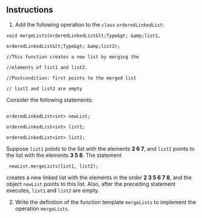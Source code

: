 <!--practice-->

## Instructions

1. Add the following operation to the `class` `orderedLinkedList`:

```
void mergeLists(orderedLinkedList&lt;Type&gt; &amp;list1,

orderedLinkedList&lt;Type&gt; &amp;list2);

//This function creates a new list by merging the

//elements of list1 and list2.

//Postcondition: first points to the merged list

// list1 and list2 are empty

```

Consider the following statements:

```

orderedLinkedList<int> newList;

orderedLinkedList<int> list1;

orderedLinkedList<int> list2;

```

Suppose `list1` points to the list with the elements **2 6 7**, and `list2` points to the list with the elements **3 5 8**. The statement

     newList.mergeLists(list1, list2);

creates a new linked list with the elements in the order **2 3 5 6 7 8**, and the object `newList` points to this list. Also, after the preceding statement executes, `list1` and `list2` are empty.

2.  Write the definition of the function template `mergeLists` to implement the operation `mergeLists`.
